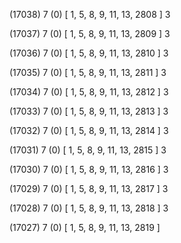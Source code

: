 (17038) 7 (0) [ 1, 5, 8, 9, 11, 13, 2808 ] 3 


(17037) 7 (0) [ 1, 5, 8, 9, 11, 13, 2809 ] 3 


(17036) 7 (0) [ 1, 5, 8, 9, 11, 13, 2810 ] 3 


(17035) 7 (0) [ 1, 5, 8, 9, 11, 13, 2811 ] 3 


(17034) 7 (0) [ 1, 5, 8, 9, 11, 13, 2812 ] 3 


(17033) 7 (0) [ 1, 5, 8, 9, 11, 13, 2813 ] 3 


(17032) 7 (0) [ 1, 5, 8, 9, 11, 13, 2814 ] 3 


(17031) 7 (0) [ 1, 5, 8, 9, 11, 13, 2815 ] 3 


(17030) 7 (0) [ 1, 5, 8, 9, 11, 13, 2816 ] 3 


(17029) 7 (0) [ 1, 5, 8, 9, 11, 13, 2817 ] 3 


(17028) 7 (0) [ 1, 5, 8, 9, 11, 13, 2818 ] 3 


(17027) 7 (0) [ 1, 5, 8, 9, 11, 13, 2819 ]  

